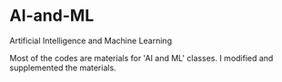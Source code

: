 # AI-and-ML
Artificial Intelligence and Machine Learning

Most of the codes are materials for 'AI and ML' classes.
I modified and supplemented the materials.
